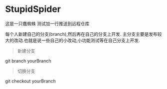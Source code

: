 # StupidSpider
这是一只蠢蜘蛛
测试加一行推送到远程仓库

每个人新建自己的分支(branch),然后再在自己的分支上开发.
主分支主要是发布较大的改动.也就是说一些自己的小改动,小功能测试等在自己分支上开发.

>新建分支

git branch yourBranch

>切换分支  

git checkout yourBranch

